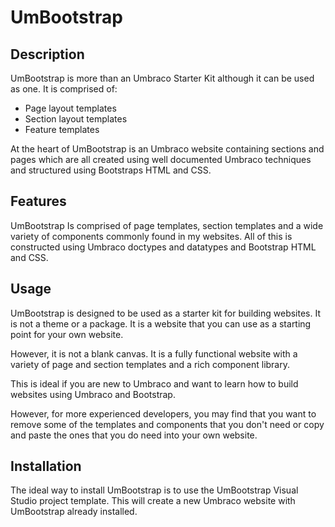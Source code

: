 # UmBootstrap

## Description
UmBootstrap is more than an Umbraco Starter Kit although it can be used as one.
It is comprised of:
* Page layout templates
* Section layout templates
* Feature templates

At the heart of UmBootstrap is an Umbraco website containing sections and pages which are all created using well documented Umbraco techniques and structured using Bootstraps HTML and CSS.

## Features

UmBootstrap Is comprised of page templates, section templates and a wide variety of components commonly found in my websites.
All of this is constructed using Umbraco doctypes and datatypes and Bootstrap HTML and CSS.

## Usage

UmBootstrap is designed to be used as a starter kit for building websites. It is not a theme or a package. It is a website that you can use as a starting point for your own website.

However, it is not a blank canvas. It is a fully functional website with a variety of page and section templates and a rich component library.

This is ideal if you are new to Umbraco and want to learn how to build websites using Umbraco and Bootstrap.

However, for more experienced developers, you may find that you want to remove some of the templates and components that you don't need or copy and paste the ones that you do need into your own website.

## Installation

The ideal way to install UmBootstrap is to use the UmBootstrap Visual Studio project template. This will create a new Umbraco website with UmBootstrap already installed.
